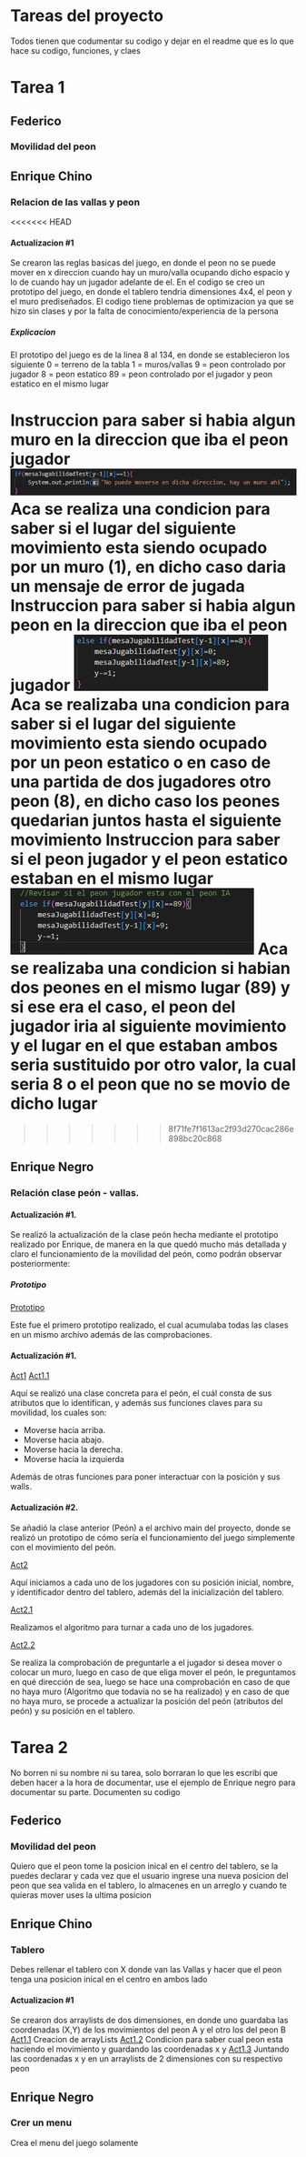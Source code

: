 # Tareas del proyecto
Todos tienen que codumentar su codigo y dejar en el readme que es lo que hace su codigo, funciones, y claes
# Tarea 1
## Federico
### Movilidad del peon
## Enrique Chino
### Relacion de las vallas y peon
<<<<<<< HEAD
#### Actualizacion #1
Se crearon las reglas basicas del juego, en donde el peon no se puede mover en x direccion cuando hay un muro/valla ocupando dicho espacio y lo de cuando hay un jugador adelante de el.
En el codigo se creo un prototipo del juego, en donde el tablero tendria dimensiones 4x4, el peon y el muro prediseñados.
El codigo tiene problemas de optimizacion ya que se hizo sin clases y por la falta de conocimiento/experiencia de la persona

##### Explicacion
El prototipo del juego es de la linea 8 al 134, en donde se establecieron los siguiente
0 = terreno de la tabla
1 = muros/vallas
9 = peon controlado por jugador
8 = peon estatico
89 = peon controlado por el jugador y peon estatico en el mismo lugar

Instruccion para saber si habia algun muro en la direccion que iba el peon jugador
![Muro en el camino](/readmeJugabilidad/jugabilidadMuro.png)
Aca se realiza una condicion para saber si el lugar del siguiente movimiento esta siendo ocupado por un muro (1), en dicho caso daria un mensaje de error de jugada
Instruccion para saber si habia algun peon en la direccion que iba el peon jugador
![Peon en el camino](/readmeJugabilidad/jugabilidadPeonCamino.png)
Aca se realizaba una condicion para saber si el lugar del siguiente movimiento esta siendo ocupado por un peon estatico o en caso de una partida de dos jugadores otro peon (8), en dicho caso los peones quedarian juntos hasta el siguiente movimiento
Instruccion para saber si el peon jugador y el peon estatico estaban en el mismo lugar
![Peones juntos](/readmeJugabilidad/jugabilidadPeonSeparacion.png)
Aca se realizaba una condicion si habian dos peones en el mismo lugar (89) y si ese era el caso, el peon del jugador iria al siguiente movimiento y el lugar en el que estaban ambos seria sustituido por otro valor, la cual seria 8 o el peon que no se movio de dicho lugar
=======

>>>>>>> 8f71fe7f1613ac2f93d270cac286e898bc20c868
## Enrique Negro
### Relación clase peón - vallas.

#### Actualización #1.

Se realizó la actualización de la clase peón hecha mediante el prototipo realizado por Enrique, de manera en la que quedó mucho más detallada y claro el funcionamiento de la movilidad del peón, como podrán observar posteriormente:

##### Prototipo
[Prototipo](imagenes/img-readme/quoridor3.png)

Este fue el primero prototipo realizado, el cual acumulaba todas las clases en un mismo archivo además de las comprobaciones.

#### Actualización #1.

[Act1](imagenes/img-readme/quoridor1.png)
[Act1.1](imagenes/img-readme/quoridor2.png)

Aquí se realizó una clase concreta para el peón, el cuál consta de sus atributos que lo identifican, y además sus funciones claves para su movilidad, los cuales son:
* Moverse hacia arriba.
* Moverse hacia abajo.
* Moverse hacia la derecha.
* Moverse hacia la izquierda

Además de otras funciones para poner interactuar con la posición y sus walls.


#### Actualización #2.

Se añadió la clase anterior (Peón) a el archivo main del proyecto, donde se realizó un prototipo de cómo sería el funcionamiento del juego simplemente con el movimiento del peón.

[Act2](imagenes/img-readme/quoridor4.png)

Aquí iniciamos a cada uno de los jugadores con su posición inicial, nombre, y identificador dentro del tablero, además del la inicialización del tablero.

[Act2.1](imagenes/img-readme/quoridor5.png)

Realizamos el algoritmo para turnar a cada uno de los jugadores.

[Act2.2](imagenes/img-readme/quoridor6.png)

Se realiza la comprobación de preguntarle a el jugador si desea mover o colocar un muro, luego en caso de que eliga mover el peón, le preguntamos en qué dirección de sea, luego se hace una comprobación en caso de que no haya muro (Algoritmo que todavía no se ha realizado) y en caso de que no haya muro, se procede a actualizar la posición del peón (atributos del peón) y su posición en el tablero.


# Tarea 2
No borren ni su nombre ni su tarea, solo borraran lo que les escribi que deben hacer a la hora de documentar, use el ejemplo de Enrique negro para documentar su parte. Documenten su codigo
## Federico
### Movilidad del peon
Quiero que el peon tome la posicion inical en el centro del tablero, se la puedes declarar y cada vez que el usuario ingrese una nueva posicion del peon que sea valida en el tablero, lo almacenes en un arreglo y cuando te quieras mover uses la ultima posicion
## Enrique Chino
### Tablero
Debes rellenar el tablero con X donde van las Vallas y hacer que el peon tenga una posicion inical en el centro en ambos lado 
#### Actualizacion #1
Se crearon dos arraylists de dos dimensiones, en donde uno guardaba las coordenadas (X,Y) de los movimientos del peon A y el otro los del peon B
[Act1.1](imagenes/img-readme/historialMovimiento1.png)
Creacion de arrayLists
[Act1.2](imagenes/img-readme/historialMovimiento2.png)
Condicion para saber cual peon esta haciendo el movimiento y guardando las coordenadas x y
[Act1.3](imagenes/img-readme/historialMovimiento3.png)
Juntando las coordenadas x y en un arraylists de 2 dimensiones con su respectivo peon
## Enrique Negro
### Crer un menu
Crea el menu del juego solamente 

